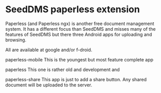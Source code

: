 SeedDMS paperless extension
============================

Paperless (and Paperless ngx) is another free document management system.
It has a different focus than SeedDMS and misses many of the features
of SeedDMS but there three Android apps for uploading and browsing.

All are available at google and/or f-droid.

paperless-mobile
  This is the youngest but most feature complete app

paperless
  This one is rather old and development and 

paperless-share
  This app is just to add a share button. Any shared document will
  be uploaded to the server.
